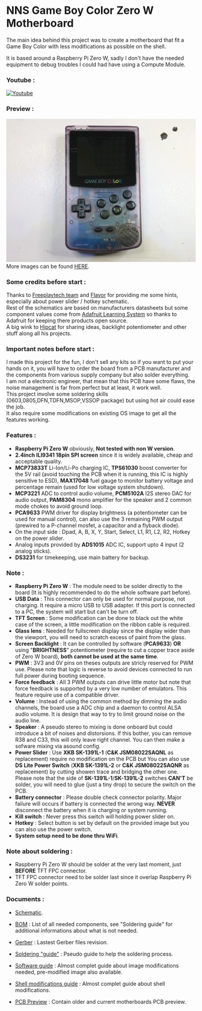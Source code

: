 # NNS Game Boy Color Zero W Motherboard

The main idea behind this project was to create a motherboard that fit a Game Boy Color with less modifications as possible on the shell.  
  
It is based around a Raspberry Pi Zero W, sadly I don't have the needed equipment to debug troubles I could had have using a Compute Module.  

### Youtube :
[![Youtube](https://img.youtube.com/vi/wbvkZys_Rm4/hqdefault.jpg)](https://www.youtube.com/watch?v=wbvkZys_Rm4)  


### Preview :
![gbc](preview/01_lo.jpg)  
More images can be found [HERE](Preview.md).  

### Some credits before start :
Thanks to [Freeplaytech team](https://www.freeplaytech.com/) and [Flavor](https://github.com/TheFlav/) for providing me some hints, especially about power slider / hotkey schematic.  
Rest of the schematics are based on manufacturers datasheets but some component values come from [Adafruit Learning System](https://learn.adafruit.com/) so thanks to Adafruit for keeping there products open source.  
A big wink to [Hipcat](https://www.youtube.com/user/jivinhipcat/) for sharing ideas, backlight potentiometer and other stuff along all his projects.  

### Important notes before start :
I made this project for the fun, I don't sell any kits so if you want to put your hands on it, you will have to order the board from a PCB manufacturer and the components from various supply company but also solder everything.  
I am not a electronic engineer, that mean that this PCB have some flaws, the noise management is far from perfect but at least, it work well.  
This project involve some soldering skills (0603,0805,DFN,TDFN,MSOP,VSSOP package) but using hot air could ease the job.  
It also require some modifications on existing OS image to get all the features working.  

### Features :
- **Raspberry Pi Zero W** obviously, **Not tested with non W version**.  
- **2.4inch ILI9341 18pin SPI screen** since it is widely available, cheap and acceptable quality.  
- **MCP73833T** Li-Ion/Li-Po charging IC, **TPS61030** boost converter for the 5V rail (avoid touching the PCB when it is running, this IC is highly sensitive to ESD), **MAX17048** fuel gauge to monitor battery voltage and percentage remain (used for low voltage system shutdown).  
- **MCP3221** ADC to control audio volume, **PCM5102A** I2S stereo DAC for audio output, **PAM8304** mono amplifier for the speaker and 2 common mode chokes to avoid ground loop.
- **PCA9633** PWM driver for display brightness (a potentiometer can be used for manual control), can also use the 3 remaining PWM output (prewired to a P-channel mosfet, a capacitor and a flyback diode).  
- On the input side : Dpad, A, B, X, Y, Start, Select, L1, R1, L2, R2, Hotkey on the power slider.  
- Analog inputs provided by **ADS1015** ADC IC, support upto 4 input (2 analog sticks).  
- **DS3231** for timekeeping, use main battery for backup.  

### Note :
- **Raspberry Pi Zero W** : The module need to be solder directly to the board (It is highly recommended to do the whole software part before).  
- **USB Data** : This connector can only be used for normal purpose, not charging. It require a micro USB to USB adapter. If this port is connected to a PC, the system will start but can't be turn off.  
- **TFT Screen** : Some modification can be done to black out the white case of the screen, a little modification on the ribbon cable is required.  
- **Glass lens** : Needed for fullscreen display since the display wider than the viewport, you will need to scratch excess of paint from the glass.  
- **Screen Backlight** : It can be controlled by software (**PCA9633**) **OR** using "**BRIGHTNESS**" potentiometer (require to cut a copper trace aside of Zero W board), **both cannot be used at the same time**.  
- **PWM** : 3V3 and 0V pins on theses outputs are stricly reserved for PWM use. Please note that logic is reverse to avoid devices connected to run full power during booting sequence.  
- **Force feedback** : All 3 PWM outputs can drive little motor but note that force feedback is supported by a very low number of emulators. This feature require use of a compatible driver.  
- **Volume** : Instead of using the common method by dimming the audio channels, the board use a ADC chip and a daemon to control ALSA audio volume. It is design that way to try to limit ground noise on the audio line.  
- **Speaker** : A pseudo stereo to mixing is done onboard but could introduce a bit of noises and distorsions. If this bother, you can remove R38 and C33, this will only leave right channel. You can then make a sofware mixing via asound config.  
- **Power Slider** : Use **XKB SK-1391L-1** (**C&K JSM08022SAQNL** as replacement) require no modification on the PCB but You can also use **DS Lite Power Switch** (**XKB SK-1391L-2** or **C&K JSM08022SAQNR** as replacement) by cutting showen trace and bridging the other one. Please note that the side of **SK-1391L-1**/**SK-1391L-2** switches **CAN'T** be solder, you will need to glue (just a tiny drop) to secure the switch on the PCB.  
- **Battery connector** : Please double check connector polarity. Major failure will occurs if battery is connected the wrong way. **NEVER** disconnect the battery when it is charging or system running.  
- **Kill switch** : Never press this switch will holding power slider on.  
- **Hotkey** : Select button is set by default on the provided image but you can also use the power switch.  
- **System setup need to be done thru WiFi**.  

### Note about soldering :
- Raspberry Pi Zero W should be solder at the very last moment, just **BEFORE** TFT FPC connector.  
- TFT FPC connector need to be solder last since it overlap Raspberry Pi Zero W solder points.  

### Documents :
- [Schematic](Schematic_last.pdf).  
- [BOM](BOM_last.pdf) : List of all needed components, see "Soldering guide" for additional informations about what is not needed.   
- [Gerber](Gerber_Motherboard_last.zip) : Lastest Gerber files revision.  
- [Soldering "guide"](SOLDER.md) : Pseudo guide to help the soldering process.  
- [Software guide](SOFTWARE.md) : Almost complet guide about image modifications needed, pre-modified image also available.  
- [Shell modifications guide](https://drive.google.com/file/d/1j6KHX8kt5VlsWwGDrVM5y6LKuopDRET4/view?usp=sharing) : Almost complet guide about shell modifications.  
  
- [PCB Preview](PCB_Preview.md) : Contain older and current motherboards PCB preview.
